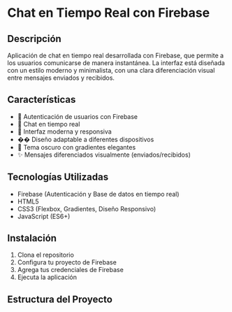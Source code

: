 
# Chat en Tiempo Real con Firebase

## Descripción
Aplicación de chat en tiempo real desarrollada con Firebase, que permite a los usuarios comunicarse de manera instantánea. La interfaz está diseñada con un estilo moderno y minimalista, con una clara diferenciación visual entre mensajes enviados y recibidos.

## Características
- 🔐 Autenticación de usuarios con Firebase
- 💬 Chat en tiempo real
- 🎨 Interfaz moderna y responsiva
- �� Diseño adaptable a diferentes dispositivos
- 🌙 Tema oscuro con gradientes elegantes
- ✨ Mensajes diferenciados visualmente (enviados/recibidos)

## Tecnologías Utilizadas
- Firebase (Autenticación y Base de datos en tiempo real)
- HTML5
- CSS3 (Flexbox, Gradientes, Diseño Responsivo)
- JavaScript (ES6+)

## Instalación
1. Clona el repositorio
2. Configura tu proyecto de Firebase
3. Agrega tus credenciales de Firebase
4. Ejecuta la aplicación

## Estructura del Proyecto
